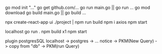 go mod init "..."
go get github.com/...
go run main.go || go run ...
go mod download
go build main.go || go build ...


npx create-react-app ui ./project | npm run build npm i axios npm start

localhost go run . npm build x1 npm start

plugin postgresSQL localhost -> postgres -> ... notice -> PKM(New Query) -> copy from "db" -> PKM(run Query)
